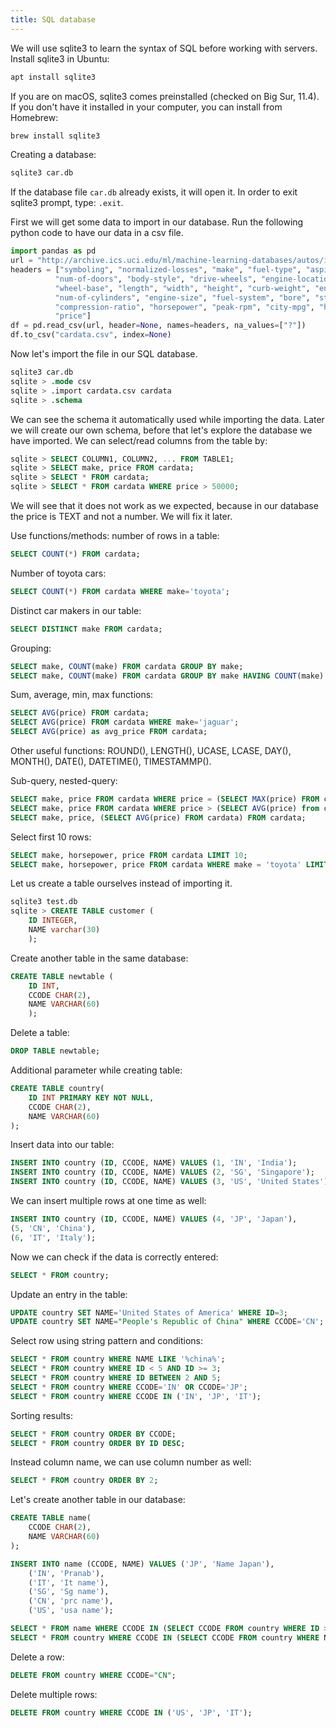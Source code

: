 ```yaml
---
title: SQL database
---
```

We will use sqlite3 to learn the syntax of SQL before working with servers.
Install sqlite3 in Ubuntu:
```bash
apt install sqlite3
```

If you are on macOS, sqlite3 comes preinstalled (checked on Big Sur, 11.4). If
you don't have it installed in your computer, you can install from Homebrew:
```bash
brew install sqlite3
```

Creating a database:
```bash
sqlite3 car.db
```

If the database file `car.db` already exists, it will open it. In order to exit
sqlite3 prompt, type: `.exit`.

First we will get some data to import in our database. Run the following python
code to have our data in a csv file.
```python
import pandas as pd
url = "http://archive.ics.uci.edu/ml/machine-learning-databases/autos/imports-85.data"
headers = ["symboling", "normalized-losses", "make", "fuel-type", "aspiration",\
          "num-of-doors", "body-style", "drive-wheels", "engine-location",\
          "wheel-base", "length", "width", "height", "curb-weight", "engine-type",\
          "num-of-cylinders", "engine-size", "fuel-system", "bore", "stroke",\
          "compression-ratio", "horsepower", "peak-rpm", "city-mpg", "highway-mpg",\
          "price"]
df = pd.read_csv(url, header=None, names=headers, na_values=["?"])
df.to_csv("cardata.csv", index=None)
```

Now let's import the file in our SQL database.
```sql
sqlite3 car.db
sqlite > .mode csv
sqlite > .import cardata.csv cardata
sqlite > .schema
```
We can see the schema it automatically used while importing the data. Later we will create our own schema, before that let's explore the database we have imported. We can select/read columns from the table by:
```sql
sqlite > SELECT COLUMN1, COLUMN2, ... FROM TABLE1;
sqlite > SELECT make, price FROM cardata;
sqlite > SELECT * FROM cardata;
sqlite > SELECT * FROM cardata WHERE price > 50000;
```

We will see that it does not work as we expected, because in our database the price is TEXT and not a number. We will fix it later.

Use functions/methods: number of rows in a table:
```sql
SELECT COUNT(*) FROM cardata;
```

Number of toyota cars:
```sql
SELECT COUNT(*) FROM cardata WHERE make='toyota';
```

Distinct car makers in our table:
```sql
SELECT DISTINCT make FROM cardata;
```

Grouping:
```sql
SELECT make, COUNT(make) FROM cardata GROUP BY make;
SELECT make, COUNT(make) FROM cardata GROUP BY make HAVING COUNT(make) > 10;
```

Sum, average, min, max functions:
```sql
SELECT AVG(price) FROM cardata;
SELECT AVG(price) FROM cardata WHERE make='jaguar';
SELECT AVG(price) as avg_price FROM cardata;
```

Other useful functions: ROUND(), LENGTH(), UCASE, LCASE, DAY(), MONTH(), DATE(), DATETIME(), TIMESTAMMP().

Sub-query, nested-query:
```sql
SELECT make, price FROM cardata WHERE price = (SELECT MAX(price) FROM cardata);
SELECT make, price FROM cardata WHERE price > (SELECT AVG(price) from cardata);
SELECT make, price, (SELECT AVG(price) FROM cardata) FROM cardata;
```

Select first 10 rows:
```sql
SELECT make, horsepower, price FROM cardata LIMIT 10;
SELECT make, horsepower, price FROM cardata WHERE make = 'toyota' LIMIT 5;
```

Let us create a table ourselves instead of importing it.
```sql
sqlite3 test.db
sqlite > CREATE TABLE customer (
	ID INTEGER,
	NAME varchar(30)
	);
```

Create another table in the same database:
```sql
CREATE TABLE newtable (
	ID INT,
	CCODE CHAR(2),
	NAME VARCHAR(60)
	);
```

Delete a table:
```sql
DROP TABLE newtable;
```

Additional parameter while creating table:
```sql
CREATE TABLE country(
	ID INT PRIMARY KEY NOT NULL,
	CCODE CHAR(2),
	NAME VARCHAR(60)
);
```

Insert data into our table:
```sql
INSERT INTO country (ID, CCODE, NAME) VALUES (1, 'IN', 'India');
INSERT INTO country (ID, CCODE, NAME) VALUES (2, 'SG', 'Singapore');
INSERT INTO country (ID, CCODE, NAME) VALUES (3, 'US', 'United States');
```

We can insert multiple rows at one time as well:
```sql
INSERT INTO country (ID, CCODE, NAME) VALUES (4, 'JP', 'Japan'),
(5, 'CN', 'China'),
(6, 'IT', 'Italy');
```

Now we can check if the data is correctly entered:
```sql
SELECT * FROM country;
```

Update an entry in the table:
```sql
UPDATE country SET NAME='United States of America' WHERE ID=3;
UPDATE country SET NAME="People's Republic of China" WHERE CCODE='CN';
```

Select row using string pattern and conditions:
```sql
SELECT * FROM country WHERE NAME LIKE '%china%';
SELECT * FROM country WHERE ID < 5 AND ID >= 3;
SELECT * FROM country WHERE ID BETWEEN 2 AND 5;
SELECT * FROM country WHERE CCODE='IN' OR CCODE='JP';
SELECT * FROM country WHERE CCODE IN ('IN', 'JP', 'IT');
```

Sorting results:
```sql
SELECT * FROM country ORDER BY CCODE;
SELECT * FROM country ORDER BY ID DESC;
```

Instead column name, we can use column number as well:
```sql
SELECT * FROM country ORDER BY 2;
```

Let's create another table in our database:
```sql
CREATE TABLE name(
	CCODE CHAR(2),
	NAME VARCHAR(60)
);

INSERT INTO name (CCODE, NAME) VALUES ('JP', 'Name Japan'),
	('IN', 'Pranab'),
	('IT', 'It name'),
	('SG', 'Sg name'),
	('CN', 'prc name'),
	('US', 'usa name');

SELECT * FROM name WHERE CCODE IN (SELECT CCODE FROM country WHERE ID > 4);
SELECT * FROM country WHERE CCODE IN (SELECT CCODE FROM country WHERE NAME='Italy');
```

Delete a row:
```sql
DELETE FROM country WHERE CCODE="CN";
```

Delete multiple rows:
```sql
DELETE FROM country WHERE CCODE IN ('US', 'JP', 'IT');
```
